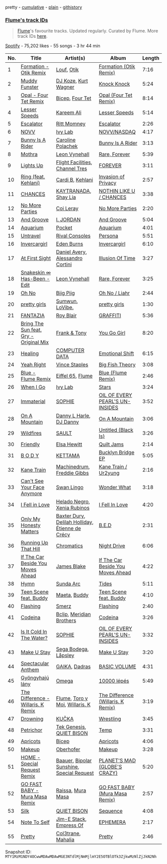 pretty - [cumulative](/playlists/cumulative/37i9dQZF1DX84lm9VKJ19V.md) - [plain](/playlists/plain/37i9dQZF1DX84lm9VKJ19V) - [githistory](https://github.githistory.xyz/mackorone/spotify-playlist-archive/blob/main/playlists/plain/37i9dQZF1DX84lm9VKJ19V)

### [Flume's track IDs](https://open.spotify.com/playlist/37i9dQZF1DX84lm9VKJ19V)

> <a href="spotify:artist:6nxWCVXbOlEVRexSbLsTer">Flume</a>'s favourite tracks\. Updated regularly\. Curated by Flume\. More track IDs <a href="spotify:genre:track\_id">here</a>.

[Spotify](https://open.spotify.com/user/spotify) - 75,202 likes - 55 songs - 3 hr 44 min

| No. | Title | Artist(s) | Album | Length |
|---|---|---|---|---|
| 1 | [Formation \- Otik Remix](https://open.spotify.com/track/4uZwxFVkVq8fxHad28l4eh) | [Louf](https://open.spotify.com/artist/6FuiYA7qfyWvCzyWxepEjy), [Otik](https://open.spotify.com/artist/6yvENIf7GmNwYnspB8UCpB) | [Formation \(Otik Remix\)](https://open.spotify.com/album/7olsXD3uHGnExYSKHnW0lf) | 7:16 |
| 2 | [Muddy Funster](https://open.spotify.com/track/6RYnTnUSj8uTZhIJUoOuC8) | [DJ Koze](https://open.spotify.com/artist/1kR99O4MgSTasyeJh8UFCg), [Kurt Wagner](https://open.spotify.com/artist/26Fn0TaiSMe2NjNHWiWcuA) | [Knock Knock](https://open.spotify.com/album/0sT4nyNxsvGNQr1O8OR83O) | 5:24 |
| 3 | [Opal \- Four Tet Remix](https://open.spotify.com/track/3VtTuQ6lypMoOBcm6VMzdh) | [Bicep](https://open.spotify.com/artist/73A3bLnfnz5BoQjb4gNCga), [Four Tet](https://open.spotify.com/artist/7Eu1txygG6nJttLHbZdQOh) | [Opal \(Four Tet Remix\)](https://open.spotify.com/album/2cPmeKiyUBdYDyFG3nbPpN) | 8:14 |
| 4 | [Lesser Speeds](https://open.spotify.com/track/33uN2JE7hjRcbuBPVrQFgk) | [Kareem Ali](https://open.spotify.com/artist/4Uhgu5miW68A3eqRl26xtf) | [Lesser Speeds](https://open.spotify.com/album/62uZeXoUkCz9HkKiSRUrkR) | 5:14 |
| 5 | [Escalator](https://open.spotify.com/track/0FpsrB0Kivu69LD8TaywhD) | [Ritt Momney](https://open.spotify.com/artist/7MPGCB854Qo4alYMOPkBka) | [Escalator](https://open.spotify.com/album/15bXChIVRMbSDYDoDoz3bG) | 2:26 |
| 6 | [NOVV](https://open.spotify.com/track/10o2dzZBBMl0XUSeXtLUTk) | [Ivy Lab](https://open.spotify.com/artist/3VXCvo9Sr0hbZ4mk6VOKBs) | [NOVV/NASDAQ](https://open.spotify.com/album/0nBnyyGbsT81K2qT4GuSgG) | 4:17 |
| 7 | [Bunny Is A Rider](https://open.spotify.com/track/1rYABrDmfqVmJMwaNJBUUb) | [Caroline Polachek](https://open.spotify.com/artist/4Ge8xMJNwt6EEXOzVXju9a) | [Bunny Is A Rider](https://open.spotify.com/album/2cwOa6RStGRanie22to0NO) | 3:13 |
| 8 | [Mothra](https://open.spotify.com/track/4jKudQqZgoQMhOvpGdcnYi) | [Leon Vynehall](https://open.spotify.com/artist/2o7L9DNcmzocYll1o0GGTU) | [Rare, Forever](https://open.spotify.com/album/5UfCxNbc7RTtM6FyVqyi5x) | 5:39 |
| 9 | [Lights Up](https://open.spotify.com/track/68fRXTgDg5V2p2wzHCPh9n) | [Flight Facilities](https://open.spotify.com/artist/1lc8mnyGrCLtPhCoWjRxjM), [Channel Tres](https://open.spotify.com/artist/4cUkGQyhLFqKHBtL58HYVp) | [FOREVER](https://open.spotify.com/album/6kzRU9QtsTrhlObao5Eb3t) | 3:11 |
| 10 | [Ring \(feat\. Kehlani\)](https://open.spotify.com/track/5DfWF0jqMgZDCiu9zJENTA) | [Cardi B](https://open.spotify.com/artist/4kYSro6naA4h99UJvo89HB), [Kehlani](https://open.spotify.com/artist/0cGUm45nv7Z6M6qdXYQGTX) | [Invasion of Privacy](https://open.spotify.com/album/4KdtEKjY3Gi0mKiSdy96ML) | 2:57 |
| 11 | [CHANCES](https://open.spotify.com/track/439X8jGytErRiPnaoUJHju) | [KAYTRANADA](https://open.spotify.com/artist/6qgnBH6iDM91ipVXv28OMu), [Shay Lia](https://open.spotify.com/artist/3sJQwG0SsGRyv5C5kh4o9a) | [NOTHIN LIKE U / CHANCES](https://open.spotify.com/album/2KVBhRpYqnjAVE4eWW3W6g) | 3:38 |
| 12 | [No More Parties](https://open.spotify.com/track/3R6wLBD4oU6op8L4YfMho9) | [Coi Leray](https://open.spotify.com/artist/6AMd49uBDJfhf30Ak2QR5s) | [No More Parties](https://open.spotify.com/album/5pPKR7VufPAbF18RUYB0eP) | 2:20 |
| 13 | [And Groove](https://open.spotify.com/track/3I6CFUDMLzSTZTm6GLU545) | [I\. JORDAN](https://open.spotify.com/artist/5RMLpCv3ic2KtGnqJ7eMG4) | [And Groove](https://open.spotify.com/album/4GhTjZLhittgWgSzN65sYt) | 5:04 |
| 14 | [Aquarium](https://open.spotify.com/track/6qp8QKv42nmSrLNQ0VvJin) | [Pocket](https://open.spotify.com/artist/2VizsdU66dsMBEg8h4Vkzo) | [Aquarium](https://open.spotify.com/album/5d8YtHIUeuN2TsIDtTp8Ao) | 4:01 |
| 15 | [Untravel](https://open.spotify.com/track/39tUHDzQ5nlGPtYaA71Y9v) | [Rival Consoles](https://open.spotify.com/artist/05lIUgmmsmTX2N9dCKc8rC) | [Persona](https://open.spotify.com/album/1BI2mpiBt99NlNvLka4QhG) | 5:51 |
| 16 | [Invercargirl](https://open.spotify.com/track/7tXRFfp1hCjSv4mD6SYpmI) | [Eden Burns](https://open.spotify.com/artist/6lItMkb0pYOU1DvFUWgYo2) | [Invercargirl](https://open.spotify.com/album/6LUyHTyo9dvUnx7mMgwdA7) | 6:10 |
| 17 | [At First Sight](https://open.spotify.com/track/2N23G2u90HZs4wD2HrK0GT) | [Daniel Avery](https://open.spotify.com/artist/1EULJuDFWpZ9xg4YwtUGGt), [Alessandro Cortini](https://open.spotify.com/artist/6cGVZq9WhCCRkTnn4cJYOg) | [Illusion Of Time](https://open.spotify.com/album/60zljcyghRa4eCzf8nxeJU) | 3:27 |
| 18 | [Snakeskin ∞ Has\-Been \- Edit](https://open.spotify.com/track/43zuONKEpzHcZ5UvCalGfr) | [Leon Vynehall](https://open.spotify.com/artist/2o7L9DNcmzocYll1o0GGTU) | [Rare, Forever](https://open.spotify.com/album/5UfCxNbc7RTtM6FyVqyi5x) | 3:25 |
| 19 | [Oh No](https://open.spotify.com/track/5OplD6jkrUT7XJFFIM6mph) | [Biig Piig](https://open.spotify.com/artist/4GoD5FJCgC0lbzde7ly44M) | [Oh No / Liahr](https://open.spotify.com/album/1w2W9vCxa8rEZQc13qjE3f) | 2:44 |
| 20 | [pretty girls](https://open.spotify.com/track/3vEkBzAP09A4MEitPzWKWL) | [Sumwun](https://open.spotify.com/artist/3p6Sps6tkzvz5YzDqAZgu5), [LoVibe.](https://open.spotify.com/artist/1NLyehNkC7wzb5FLW4uYjc) | [pretty girls](https://open.spotify.com/album/4s8fbAnwt0z7SM8SjkxWqn) | 1:30 |
| 21 | [FANTAZIA](https://open.spotify.com/track/6aNY5agVFHSm4v6WMCsu0r) | [Roy Blair](https://open.spotify.com/artist/6Sa4YbwEdGlfVSJMF1Lp67) | [GRAFFITI](https://open.spotify.com/album/2WQe3Ixka9ZHOWB087xQXj) | 5:36 |
| 22 | [Bring The Sun feat\. Gry \- Original Mix](https://open.spotify.com/track/276YatmSVaFpD1L6Sclj6Q) | [Frank & Tony](https://open.spotify.com/artist/45inHjnamn5uQuuRXOnnmN) | [You Go Girl](https://open.spotify.com/album/50bVD7KSoqvKfvPVLqOHto) | 8:20 |
| 23 | [Healing](https://open.spotify.com/track/3nhNVCiyHSYbYPFwoKbOA0) | [COMPUTER DATA](https://open.spotify.com/artist/5wwnitxvqbrtiGk3QW3BuN) | [Emotional Shift](https://open.spotify.com/album/68xVswDiJHf3kSVVoKVD9H) | 6:15 |
| 24 | [Yeah Right](https://open.spotify.com/track/35tWhD29yvWwB0IDRr6zsL) | [Vince Staples](https://open.spotify.com/artist/68kEuyFKyqrdQQLLsmiatm) | [Big Fish Theory](https://open.spotify.com/album/5h3WJG0aZjNOrayFu3MhCS) | 3:08 |
| 25 | [Blue \- Flume Remix](https://open.spotify.com/track/0chpQTaECrCZBusarf71Ql) | [Eiffel 65](https://open.spotify.com/artist/64rxQRJsLgZwHHyWKB8fiF), [Flume](https://open.spotify.com/artist/6nxWCVXbOlEVRexSbLsTer) | [Blue \(Flume Remix\)](https://open.spotify.com/album/0jihZJEz7ZnvQVN6WBj5RC) | 2:46 |
| 26 | [When I Go](https://open.spotify.com/track/1ZD51kpXHiTNqymmz3Yy6b) | [Ivy Lab](https://open.spotify.com/artist/3VXCvo9Sr0hbZ4mk6VOKBs) | [Stars](https://open.spotify.com/album/2yYUpmLD0ePkmrErfSQCzL) | 3:24 |
| 27 | [Immaterial](https://open.spotify.com/track/6GoLARmR2OZl2EldehFrsA) | [SOPHIE](https://open.spotify.com/artist/5a2w2tgpLwv26BYJf2qYwu) | [OIL OF EVERY PEARL'S UN\-INSIDES](https://open.spotify.com/album/4z3YbEkKWwiIMSJTWUQbTH) | 3:52 |
| 28 | [On A Mountain](https://open.spotify.com/track/72CvvI5icHY81VKG0EkNxR) | [Danny L Harle](https://open.spotify.com/artist/1PNvaesh1mkKZucGhBuqgD), [DJ Danny](https://open.spotify.com/artist/4LCPHYqTPj7QWkq0G7wKVM) | [On A Mountain](https://open.spotify.com/album/6PWbRLIiW7ufDn07HxJQjI) | 3:06 |
| 29 | [Wildfires](https://open.spotify.com/track/4Tzw9IdZbVyzmpWrvsGaNX) | [SAULT](https://open.spotify.com/artist/1uRxRKC7d9zwYGSRflTKDR) | [Untitled \(Black Is\)](https://open.spotify.com/album/0GPmuVuCdC5hCsiuy1wXle) | 3:26 |
| 30 | [Friendly](https://open.spotify.com/track/6RpCmGSiaF8x4hAPy1gNwO) | [Elsa Hewitt](https://open.spotify.com/artist/7xwbnGpTJA94MgILLAeThK) | [Quilt Jams](https://open.spotify.com/album/3bEXGkOqaDFmM62M9zm67H) | 2:14 |
| 31 | [B O D Y](https://open.spotify.com/track/0Uwq5TKfVfanVZzoVCz620) | [KETTAMA](https://open.spotify.com/artist/3an9rnsXKPCAMlZgH4A0n4) | [Bucklyn Bridge EP](https://open.spotify.com/album/6L25aUr2Ntt2pfYfXMcpDp) | 5:05 |
| 32 | [Kane Train](https://open.spotify.com/track/0EDAZsV2t4Lh42R0mhjmXj) | [Machinedrum](https://open.spotify.com/artist/06xa1OLBsMQJFXcl2tQkH4), [Freddie Gibbs](https://open.spotify.com/artist/0Y4inQK6OespitzD6ijMwb) | [Kane Train / Ur2yung](https://open.spotify.com/album/19KltJ72feDxM0ncxqE4vb) | 2:16 |
| 33 | [Can't See Your Face Anymore](https://open.spotify.com/track/1CvBeKh7m3dySJXPtBntda) | [Swan Lingo](https://open.spotify.com/artist/3tATVVBQ7Xo8B3lNJVYc0x) | [Wonder What](https://open.spotify.com/album/2RIflWL6QYuwyTsvZDMphI) | 3:18 |
| 34 | [I Fell in Love](https://open.spotify.com/track/39hJ5R7L6AvL4DyApOPRmH) | [Helado Negro](https://open.spotify.com/artist/69qhRLDvsWJOhWGXXQ0lQQ), [Xenia Rubinos](https://open.spotify.com/artist/17UUkxLWmRP5P47W5kwVVb) | [I Fell In Love](https://open.spotify.com/album/4rT4HtEqudtBqg1tqa25Vw) | 4:20 |
| 35 | [Only My Honesty Matters](https://open.spotify.com/track/2ips2RYfSiOdfDQMctNXIb) | [Baxter Dury](https://open.spotify.com/artist/0EgHhNmWcjusA7F2heSD0O), [Delilah Holliday](https://open.spotify.com/artist/1Jcu8RReH3v0k4Zmll7VFZ), [Étienne de Crécy](https://open.spotify.com/artist/78YRbJhMi5kXKruiQGCJo7) | [B.E.D](https://open.spotify.com/album/0iej9ho9Aro520crqw0Lzf) | 2:31 |
| 36 | [Running Up That Hill](https://open.spotify.com/track/20yPPvSSfIomexVwLdgXSo) | [Chromatics](https://open.spotify.com/artist/4tOVIRjlWWfR1RrAxyRqTE) | [Night Drive](https://open.spotify.com/album/6m0UuVV0fOC6m4p8J4ozRy) | 6:06 |
| 37 | [If The Car Beside You Moves Ahead](https://open.spotify.com/track/3YKAaNsQ9i5oiSPeDw5PxV) | [James Blake](https://open.spotify.com/artist/53KwLdlmrlCelAZMaLVZqU) | [If The Car Beside You Moves Ahead](https://open.spotify.com/album/6TpkO9AVIqPXXBLR58fEGs) | 4:22 |
| 38 | [Hymn](https://open.spotify.com/track/51V26aKn1FQ5RQXhQbIeWs) | [Sunda Arc](https://open.spotify.com/artist/0cWp5s4RU3EB86Vo0TQwFj) | [Tides](https://open.spotify.com/album/21qNZ6otiFA8lJVcFuYRk7) | 5:11 |
| 39 | [Teen Scene feat\. Buddy](https://open.spotify.com/track/7rNjupJkjsc3ANGeW0RCYj) | [Maeta](https://open.spotify.com/artist/2EwyKG76iX4Pp5HhAD6SKO), [Buddy](https://open.spotify.com/artist/6PDLwWvgYNMfBRLqC1h5cJ) | [Teen Scene feat\. Buddy](https://open.spotify.com/album/3bLZlNsCcoc4Ih0FtqPvkF) | 4:10 |
| 40 | [Flashing](https://open.spotify.com/track/3qJ7uiN8W7ykxSVZ1lvdLs) | [Smerz](https://open.spotify.com/artist/1f8PlfSHEW6fHnILSzm8dI) | [Flashing](https://open.spotify.com/album/5gMxG9aZ8LC5E5D8hUm73V) | 2:40 |
| 41 | [Codeina](https://open.spotify.com/track/749vq4AE25hT0k0ba1Zknp) | [Bclip](https://open.spotify.com/artist/7kGL1m1wkAzKUrLCqaDVDT), [Meridian Brothers](https://open.spotify.com/artist/08Y6RNx87Eolrcq1aLM6ow) | [Codeina](https://open.spotify.com/album/4mEfTeBJYd9XczuIVoPy3y) | 3:26 |
| 42 | [Is It Cold In The Water?](https://open.spotify.com/track/292h0AOEEmddv9wIWnrDl4) | [SOPHIE](https://open.spotify.com/artist/5a2w2tgpLwv26BYJf2qYwu) | [OIL OF EVERY PEARL'S UN\-INSIDES](https://open.spotify.com/album/4z3YbEkKWwiIMSJTWUQbTH) | 3:32 |
| 43 | [Make U Stay](https://open.spotify.com/track/32Q7B7BsaUBb8D2zT2Vngb) | [Sega Bodega](https://open.spotify.com/artist/1ZvF4Sgnre3Rk2CpiNy077), [Låpsley](https://open.spotify.com/artist/27ze6hCgfr3HcDZAHY60pg) | [Make U Stay](https://open.spotify.com/album/4qdvHpWNuKzIo49fq9ASrL) | 3:20 |
| 44 | [Spectacular Anthem](https://open.spotify.com/track/7ziEkzmh9Wy7Et5WSJC9Zo) | [GAIKA](https://open.spotify.com/artist/543QE1sqcqcNAL8JSK4Jzd), [Dadras](https://open.spotify.com/artist/7BImjgEzTuDG9xyCRepmEY) | [BASIC VOLUME](https://open.spotify.com/album/1TyCWZsehiZ6n2BL80VCRc) | 4:31 |
| 45 | [Gyöngyhajú lány](https://open.spotify.com/track/3nDfx9WqSNOfbuCP4yonzj) | [Omega](https://open.spotify.com/artist/2jFXKAH9A9H8lVnJkkLxXl) | [10000 lépés](https://open.spotify.com/album/5GVrqNePT3Rek05os9fegp) | 5:49 |
| 46 | [The Difference \- Willaris\. K Remix](https://open.spotify.com/track/3k45LqVsI4GoELWfOdd5eZ) | [Flume](https://open.spotify.com/artist/6nxWCVXbOlEVRexSbLsTer), [Toro y Moi](https://open.spotify.com/artist/6O4EGCCb6DoIiR6B1QCQgp), [Willaris\. K](https://open.spotify.com/artist/6ZHeg2Op5ZkNppXbNLSglj) | [The Difference \(Willaris\. K Remix\)](https://open.spotify.com/album/3Svo8cKt8BQdIbJovBZ86w) | 3:19 |
| 47 | [Drowning](https://open.spotify.com/track/7rBMPlE0MXMgYLRtqkN8gt) | [KUČKA](https://open.spotify.com/artist/6JcD2YKEhgimweLpUI0NEw) | [Wrestling](https://open.spotify.com/album/2jKzkqQ2Dkam6bKbzUuegq) | 3:45 |
| 48 | [Petrichor](https://open.spotify.com/track/5e2QHek93FrcaKfH9znqZE) | [Tek Genesis](https://open.spotify.com/artist/1NDC66eYcuc127yFeBYbbs), [QUIET BISON](https://open.spotify.com/artist/5PmmaiHnrygDvhj3kaPT0f) | [Temp](https://open.spotify.com/album/3bN8zyo2OS44ePXdNaGv2T) | 3:31 |
| 49 | [Apricots](https://open.spotify.com/track/73X9X7kDgsm4YeHpc8prf6) | [Bicep](https://open.spotify.com/artist/73A3bLnfnz5BoQjb4gNCga) | [Apricots](https://open.spotify.com/album/6ZgM0jM6nRUlK6wRXEONVc) | 4:06 |
| 50 | [Makeup](https://open.spotify.com/track/1vTNp2KQzVM5GkQ7sd2GOp) | [Oberhofer](https://open.spotify.com/artist/5zb7wVUx1vTXLB6HX26EnX) | [Makeup](https://open.spotify.com/album/4pBMcr7cjlbsB7MkMiuA0H) | 3:28 |
| 51 | [HOME \- Special Request Remix](https://open.spotify.com/track/0LOiXbC3TjKz7EMETW6tXo) | [Baauer](https://open.spotify.com/artist/25fqWEebq6PoiGQIHIrdtv), [Bipolar Sunshine](https://open.spotify.com/artist/0CjWKoS55T7DOt0HJuwF1H), [Special Request](https://open.spotify.com/artist/59xdAObFYuaKO2phzzz07H) | [PLANET'S MAD \(GLOBE'S CRAZY\)](https://open.spotify.com/album/711i9zBEVuGtm2685CBcBG) | 5:20 |
| 52 | [GO FAST BABY \- Mura Masa Remix](https://open.spotify.com/track/77kwUrhZW5cdteY1tKKXju) | [Raissa](https://open.spotify.com/artist/1C9U2fqP6cYCEwb73uv2LS), [Mura Masa](https://open.spotify.com/artist/5Q81rlcTFh3k6DQJXPdsot) | [GO FAST BABY \(Mura Masa Remix\)](https://open.spotify.com/album/4zFWw19tRbQPVrjnWJkZbF) | 2:57 |
| 53 | [Silk](https://open.spotify.com/track/0wxxDoAQOJHQ4iIx600ptL) | [QUIET BISON](https://open.spotify.com/artist/5PmmaiHnrygDvhj3kaPT0f) | [Sequence](https://open.spotify.com/album/3qRhZ63sgziYOCeWRbITLs) | 4:08 |
| 54 | [Note To Self](https://open.spotify.com/track/7xHap3EOHq2Qn8OQhCpfgW) | [Jim\-E Stack](https://open.spotify.com/artist/4GmataFSHOSQWxuuUX57Bh), [Empress Of](https://open.spotify.com/artist/5QuBVnBPEzwYvFrgBbwpmU) | [EPHEMERA](https://open.spotify.com/album/1TFgjl0bCMERMukkaPtY9m) | 2:17 |
| 55 | [Pretty](https://open.spotify.com/track/6zt4DdMRYAFHNQj3D6BE0q) | [Col3trane](https://open.spotify.com/artist/4hTL3jOgvZwOqegEZTOrCc), [Mahalia](https://open.spotify.com/artist/16rCzZOMQX7P8Kmn5YKexI) | [Pretty](https://open.spotify.com/album/6zzEQ9WSwPleia1tlnNZpe) | 2:46 |

Snapshot ID: `MTY1MzM1NDY4OCwwMDAwMDAwMGE3NTdlMjNmMjlmY2E5OTBlOTk3ZjkwMzNlZjJkN2Nh`
